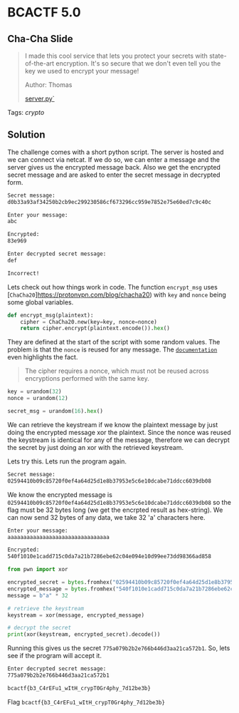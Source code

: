 # BCACTF 5.0

## Cha-Cha Slide

> I made this cool service that lets you protect your secrets with state-of-the-art encryption. It's so secure that we don't even tell you the key we used to encrypt your message!
> 
> Author: Thomas
> 
> [server.py`](server.py)

Tags: _crypto_

## Solution
The challenge comes with a short python script. The server is hosted and we can connect via netcat. If we do so, we can enter a message and the server gives us the encrypted message back. Also we get the encrypted secret message and are asked to enter the secret message in decrypted form.

```bash
Secret message:
d0b33a93af34250b2cb9ec299230586cf673296cc959e7852e75e60ed7c9c40c

Enter your message:
abc

Encrypted:
83e969

Enter decrypted secret message:
def

Incorrect!
```

Lets check out how things work in code. The function `encrypt_msg` uses [`ChaCha20`]https://protonvpn.com/blog/chacha20) with `key` and `nonce` being some global variables.

```python
def encrypt_msg(plaintext):
    cipher = ChaCha20.new(key=key, nonce=nonce)
    return cipher.encrypt(plaintext.encode()).hex()
```

They are defined at the start of the script with some random values. The problem is that the `nonce` is reused for any message. The [`documentation`](https://pycryptodome.readthedocs.io/en/latest/src/cipher/chacha20.html) even highlights the fact.

> The cipher requires a nonce, which must not be reused across encryptions performed with the same key.

```python
key = urandom(32)
nonce = urandom(12)

secret_msg = urandom(16).hex()
```

We can retrieve the keystream if we know the plaintext message by just doing the encrypted message xor the plaintext. Since the nonce was reused the keystream is identical for any of the message, therefore we can decrypt the secret by just doing an xor with the retrieved keystream.

Lets try this. Lets run the program again. 

```bash
Secret message:
02594410b09c85720f0ef4a64d25d1e8b37953e5c6e10dcabe71ddcc6039db08
```

We know the encrypted message is `02594410b09c85720f0ef4a64d25d1e8b37953e5c6e10dcabe71ddcc6039db08` so the flag must be 32 bytes long (we get the encrpted result as hex-string). We can now send 32 bytes of any data, we take 32 'a' characters here.

```bash
Enter your message:
aaaaaaaaaaaaaaaaaaaaaaaaaaaaaaaa

Encrypted:
540f1010e1cadd715c0da7a21b7286ebe62c04e094e10d99ee73dd98366ad858
```

```python
from pwn import xor

encrypted_secret = bytes.fromhex("02594410b09c85720f0ef4a64d25d1e8b37953e5c6e10dcabe71ddcc6039db08")
encrypted_message = bytes.fromhex("540f1010e1cadd715c0da7a21b7286ebe62c04e094e10d99ee73dd98366ad858")
message = b"a" * 32

# retrieve the keystream
keystream = xor(message, encrypted_message)

# decrypt the secret
print(xor(keystream, encrypted_secret).decode())
```

Running this gives us the secret `775a079b2b2e766b446d3aa21ca572b1`. So, lets see if the program will accept it.

```bash
Enter decrypted secret message:
775a079b2b2e766b446d3aa21ca572b1

bcactf{b3_C4rEFu1_wItH_crypT0Gr4phy_7d12be3b}
```

Flag `bcactf{b3_C4rEFu1_wItH_crypT0Gr4phy_7d12be3b}`